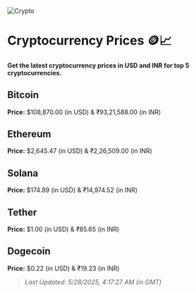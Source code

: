 
![Crypto](https://www.techguide.com.au/wp-content/uploads/2020/11/crypto3.jpeg)

# Cryptocurrency Prices 🪙📈

#### Get the latest cryptocurrency prices in USD and INR for top 5 cryptocurrencies.

## Bitcoin

**Price:** $108,870.00 (in USD) & ₹93,21,588.00 (in INR)

## Ethereum

**Price:** $2,645.47 (in USD) & ₹2,26,509.00 (in INR)

## Solana

**Price:** $174.89 (in USD) & ₹14,974.52 (in INR)

## Tether

**Price:** $1.00 (in USD) & ₹85.65 (in INR)

## Dogecoin

**Price:** $0.22 (in USD) & ₹19.23 (in INR)

> _Last Updated: 5/28/2025, 4:17:27 AM (in GMT)_
